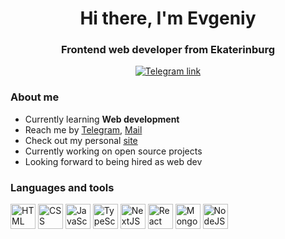 <div id="div" align="center">
<h1>Hi there, I'm Evgeniy</h1>
<h3>Frontend web developer from Ekaterinburg</h3>
<a href="https://t.me/J_Trunov"><img src="https://img.shields.io/badge/Telegram-blue?style=for-the-badge&logo=telegram&logoColor=white" alt="Telegram link"/></a>
</div>

### About me

- Currently learning **Web development**
- Reach me by [Telegram](https://t.me/J_Trunov), [Mail](mailto:trunovevgeniy1@gmail.com)
- Check out my personal [site](https://jtrunov.github.io/my-page)
- Currently working on open source projects
- Looking forward to being hired as web dev

### Languages and tools

<div>
 <img src="https://cdn.jsdelivr.net/gh/devicons/devicon@latest/icons/html5/html5-original-wordmark.svg" title="HTML" alt="HTML" width=40 height=40/>
 <img src="https://cdn.jsdelivr.net/gh/devicons/devicon@latest/icons/css3/css3-original-wordmark.svg" title="CSS" alt="CSS" width=40 height=40/>
 <img src="https://cdn.jsdelivr.net/gh/devicons/devicon@latest/icons/javascript/javascript-plain.svg" title="JavaScript" alt="JavaScript" width=40 height=40/>
 <img src="https://cdn.jsdelivr.net/gh/devicons/devicon@latest/icons/typescript/typescript-plain.svg" title="TypeScript" alt="TypeScript" width=40 height=40/>
 <img src="https://cdn.jsdelivr.net/gh/devicons/devicon@latest/icons/nextjs/nextjs-original.svg" title="NextJS" alt="NextJS" width=40 height=40/>
 <img src="https://cdn.jsdelivr.net/gh/devicons/devicon@latest/icons/react/react-original.svg" title="React" alt="React" width=40 height=40/>
 <img src="https://cdn.jsdelivr.net/gh/devicons/devicon@latest/icons/mongodb/mongodb-original-wordmark.svg" title="MongoDB" alt="MongoDB" width=40 height=40/>
 <img src="https://cdn.jsdelivr.net/gh/devicons/devicon@latest/icons/nodejs/nodejs-original-wordmark.svg" title="NodeJS" alt="NodeJS" width=40 height=40/>
</div>
